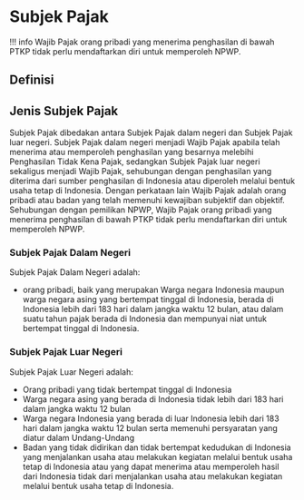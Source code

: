 # Subjek Pajak

!!! info
    Wajib Pajak orang pribadi yang menerima penghasilan di bawah PTKP tidak perlu mendaftarkan diri untuk memperoleh NPWP.
    
## Definisi

## Jenis Subjek Pajak

Subjek Pajak dibedakan antara Subjek Pajak dalam negeri dan Subjek Pajak luar negeri. Subjek Pajak dalam negeri menjadi Wajib Pajak apabila telah menerima atau memperoleh penghasilan yang besarnya melebihi Penghasilan Tidak Kena Pajak, sedangkan Subjek Pajak luar negeri sekaligus menjadi Wajib Pajak, sehubungan dengan penghasilan yang diterima dari sumber penghasilan di Indonesia atau diperoleh melalui bentuk usaha tetap di Indonesia. Dengan perkataan lain Wajib Pajak adalah orang pribadi atau badan yang telah memenuhi kewajiban subjektif dan objektif. Sehubungan dengan pemilikan NPWP, Wajib Pajak orang pribadi yang menerima penghasilan di bawah PTKP tidak perlu mendaftarkan diri untuk memperoleh NPWP.

### Subjek Pajak Dalam Negeri

Subjek Pajak Dalam Negeri adalah:
- orang pribadi, baik yang merupakan Warga negara Indonesia maupun warga negara asing yang bertempat tinggal di Indonesia, berada di Indonesia lebih dari 183 hari dalam jangka waktu 12 bulan, atau dalam suatu tahun pajak berada di Indonesia dan mempunyai niat untuk bertempat tinggal di Indonesia.

### Subjek Pajak Luar Negeri

Subjek Pajak Luar Negeri adalah:

- Orang pribadi yang tidak bertempat tinggal di Indonesia
- Warga negara asing yang berada di Indonesia tidak lebih dari 183 hari dalam jangka waktu 12 bulan
- Warga negara Indonesia yang berada di luar Indonesia lebih dari 183 hari dalam jangka waktu 12 bulan serta memenuhi persyaratan yang diatur dalam Undang-Undang
- Badan yang tidak didirikan dan tidak bertempat kedudukan di Indonesia yang menjalankan usaha atau melakukan kegiatan melalui bentuk usaha tetap di Indonesia atau yang dapat menerima atau memperoleh hasil dari Indonesia tidak dari menjalankan usaha atau melakukan kegiatan melalui bentuk usaha tetap di Indonesia.
